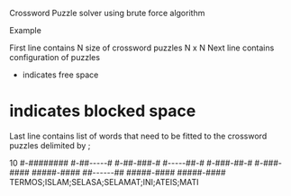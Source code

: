 Crossword Puzzle solver using brute force algorithm

Example

First line contains N size of crossword puzzles N x N
Next line contains configuration of puzzles
- indicates free space
# indicates blocked space
Last line contains list of words that need to be fitted to the crossword puzzles delimited by ;


10 
#-######## 
#-##-----# 
#-##-###-# 
#-----##-# 
#-###-##-# 
#-###-#### 
#####-#### 
##------## 
#####-#### 
#####-#### 
TERMOS;ISLAM;SELASA;SELAMAT;INI;ATEIS;MATI
